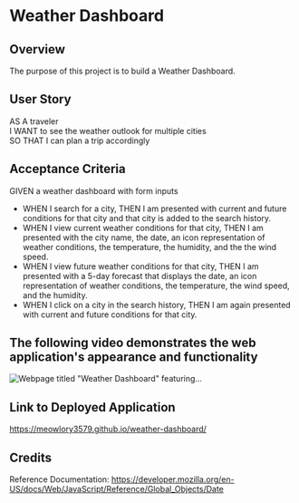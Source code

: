 # Weather Dashboard

## Overview
The purpose of this project is to build a Weather Dashboard.

## User Story
AS A traveler  
I WANT to see the weather outlook for multiple cities  
SO THAT I can plan a trip accordingly

## Acceptance Criteria
GIVEN a weather dashboard with form inputs  
* WHEN I search for a city, THEN I am presented with current and future conditions for that city and that city is added to the search history.  
* WHEN I view current weather conditions for that city, THEN I am presented with the city name, the date, an icon representation of weather conditions, the temperature, the humidity, and the the wind speed.  
* WHEN I view future weather conditions for that city, THEN I am presented with a 5-day forecast that displays the date, an icon representation of weather conditions, the temperature, the wind speed, and the humidity.  
* WHEN I click on a city in the search history, THEN I am again presented with current and future conditions for that city.   

## The following video demonstrates the web application's appearance and functionality
![Webpage titled "Weather Dashboard" featuring...](https://github.com/Meowlory3579/work-day-scheduler/blob/main/assets/images/weather-dashboard-functionality.gif)

## Link to Deployed Application
https://meowlory3579.github.io/weather-dashboard/

## Credits
Reference Documentation: https://developer.mozilla.org/en-US/docs/Web/JavaScript/Reference/Global_Objects/Date